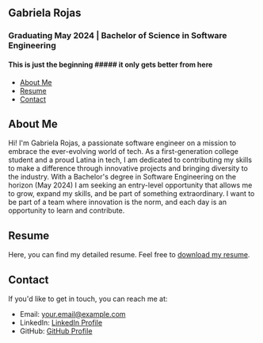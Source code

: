 ## Gabriela Rojas


### Graduating May 2024 | Bachelor of Science in Software Engineering
#### This is just the beginning ##### it only gets better from here

- [About Me](#about)
- [Resume](#resume)
- [Contact](#contact)

## About Me

Hi! I'm Gabriela Rojas, a passionate software engineer on a mission to embrace the ever-evolving world of tech. As a first-generation college student and a proud Latina in tech, I am dedicated to contributing my skills to make a difference through innovative projects and bringing diversity to the industry. With a Bachelor's degree in Software Engineering on the horizon (May 2024) I am seeking an entry-level opportunity that allows me to grow, expand my skills, and be part of something extraordinary. I want to be part of a team where innovation is the norm, and each day is an opportunity to learn and contribute.  



## Resume

Here, you can find my detailed resume. Feel free to [download my resume](your-resume.pdf).

## Contact

If you'd like to get in touch, you can reach me at:

- Email: your.email@example.com
- LinkedIn: [LinkedIn Profile](https://www.linkedin.com/in/gabriela00rojas/)
- GitHub: [GitHub Profile](https://github.com/Gabyr01)